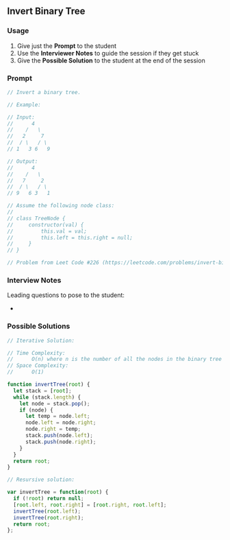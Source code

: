 ## Invert Binary Tree

### Usage

1. Give just the **Prompt** to the student
2. Use the **Interviewer Notes** to guide the session if they get stuck
3. Give the **Possible Solution** to the student at the end of the session

### Prompt

```javascript
// Invert a binary tree.

// Example:

// Input:
//      4
//    /   \
//   2     7
//  / \   / \
// 1   3 6   9

// Output:
//      4
//    /   \
//   7     2
//  / \   / \
// 9   6 3   1

// Assume the following node class:
//
// class TreeNode {
//     constructor(val) {
//         this.val = val;
//         this.left = this.right = null;
//     }
// }

// Problem from Leet Code #226 (https://leetcode.com/problems/invert-binary-tree/description/)
```

### Interview Notes

Leading questions to pose to the student:

-

### Possible Solutions

```javascript
// Iterative Solution:

// Time Complexity:
//      O(n) where n is the number of all the nodes in the binary tree
// Space Complexity:
//      O(1)

function invertTree(root) {
  let stack = [root];
  while (stack.length) {
    let node = stack.pop();
    if (node) {
      let temp = node.left;
      node.left = node.right;
      node.right = temp;
      stack.push(node.left);
      stack.push(node.right);
    }
  }
  return root;
}

// Resursive solution:

var invertTree = function(root) {
  if (!root) return null;
  [root.left, root.right] = [root.right, root.left];
  invertTree(root.left);
  invertTree(root.right);
  return root;
};
```
